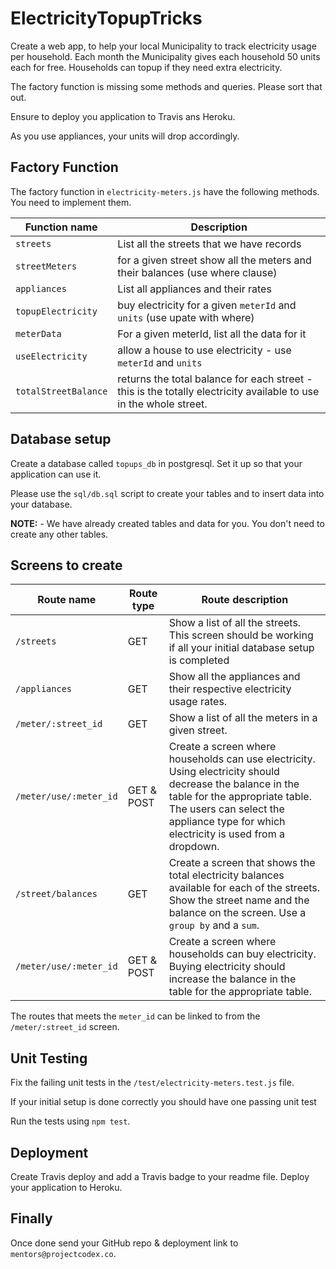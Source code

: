 # ElectricityTopupTricks

Create a web app, to help your local Municipality to track electricity usage per household. Each month the Municipality gives each household 50 units each for free. Households can topup if they need extra electricity.

The factory function is missing some methods and queries. Please sort that out.

Ensure to deploy you application to Travis ans Heroku.

As you use appliances, your units will drop accordingly.
## Factory Function

The factory function in `electricity-meters.js` have the following methods. You need to implement them.

Function name            | Description
------------------------ | ---------------
`streets`        |   List all the streets that we have records
`streetMeters`       |  for a given street show all the meters and their balances (use where clause)
`appliances`             |  List all appliances and their rates
`topupElectricity`       |  buy electricity for a given `meterId` and `units` (use upate with where)
`meterData`      |  For a given meterId, list all the data for it 
`useElectricity`   |  allow a house to use electricity - use `meterId` and `units`
`totalStreetBalance` | returns the total balance for each street - this is the totally electricity available to use in the whole street.

## Database setup

Create a database called `topups_db` in postgresql. Set it up so that your application can use it.

Please use the `sql/db.sql` script to create your tables and to insert data into your database.

**NOTE:** - We have already created tables and data for you. You don't need to create any other tables.

## Screens to create

Route name |Route type| Route description |
-----|--|---------|
`/streets` | GET | Show a list of all the streets. This screen should be working if all your initial database setup is completed|
`/appliances` | GET | Show all the appliances and their respective electricity usage rates.
`/meter/:street_id` | GET | Show a list of all the meters in a given street.|
`/meter/use/:meter_id`| GET & POST | Create a screen where households can use electricity. Using electricity should decrease the balance in the table for the appropriate table. The users can select the appliance type for which electricity is used from a dropdown.
`/street/balances`| GET | Create a screen that shows the total electricity balances available for each of the streets. Show the street name and the balance on the screen. Use a `group by` and a `sum`.
`/meter/use/:meter_id`| GET & POST | Create a screen where households can buy electricity. Buying electricity should increase the balance in the table for the appropriate table.

The routes that meets the `meter_id` can be linked to from the `/meter/:street_id` screen.

## Unit Testing

Fix the failing unit tests in the `/test/electricity-meters.test.js` file.

If your initial setup is done correctly you should have one passing unit test

Run the tests using `npm test`.

## Deployment

Create Travis deploy and add a Travis badge to your readme file.
Deploy your application to Heroku.

## Finally

Once done send your GitHub repo & deployment link to `mentors@projectcodex.co`.
